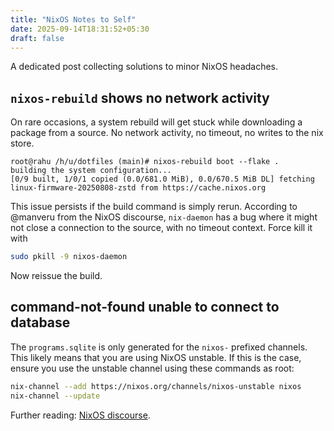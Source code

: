 ```yaml
---
title: "NixOS Notes to Self"
date: 2025-09-14T18:31:52+05:30
draft: false
---
```


A dedicated post collecting solutions to minor NixOS headaches.

## `nixos-rebuild` shows no network activity

On rare occasions, a system rebuild will get stuck while downloading a package from a source.
No network activity, no timeout, no writes to the nix store.

```
root@rahu /h/u/dotfiles (main)# nixos-rebuild boot --flake .
building the system configuration...
[0/9 built, 1/0/1 copied (0.0/681.0 MiB), 0.0/670.5 MiB DL] fetching linux-firmware-20250808-zstd from https://cache.nixos.org
```

This issue persists if the build command is simply rerun.
According to @manveru from the NixOS discourse, `nix-daemon` has a bug where it might
not close a connection to the source, with no timeout context. Force kill it with

```sh
sudo pkill -9 nixos-daemon
```

Now reissue the build.


## command-not-found unable to connect to database

The `programs.sqlite` is only generated for the `nixos-` prefixed channels.
This likely means that you are using NixOS unstable. If this is the case,
ensure you use the unstable channel using these commands as root:

```sh
nix-channel --add https://nixos.org/channels/nixos-unstable nixos
nix-channel --update
```

Further reading: [NixOS discourse](https://discourse.nixos.org/t/command-not-found-unable-to-open-database/3807).

